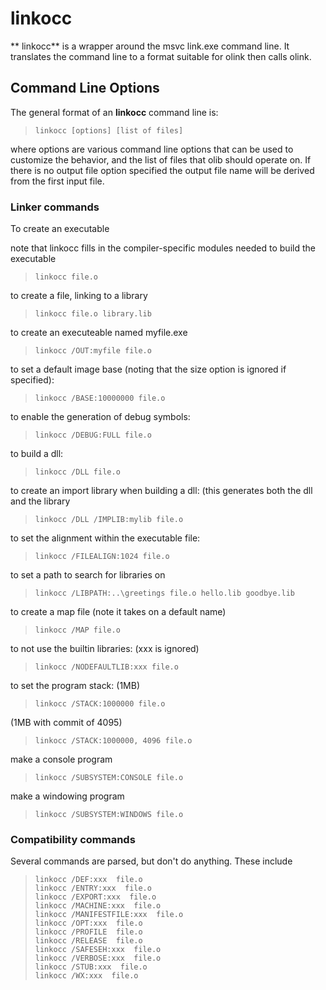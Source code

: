 # linkocc

 ** linkocc** is a wrapper around the msvc link.exe command line.  It translates the command line to a format suitable for olink then calls olink.


## Command Line Options

 The general format of an **linkocc** command line is:
 
>     linkocc [options] [list of files]
 
where options are various command line options that can be used to customize the behavior, and the list of files that olib should operate on.  If there is no output file option specified the output file name will be derived from the first input file.


### Linker commands

To create an executable

note that linkocc fills in the compiler-specific modules needed to build the executable

>     linkocc file.o

to create a file, linking to a library

>     linkocc file.o library.lib

to create an executeable named myfile.exe

>     linkocc /OUT:myfile file.o

to set a default image base (noting that the size option is ignored if specified):

>     linkocc /BASE:10000000 file.o

to enable the generation of debug symbols:

>     linkocc /DEBUG:FULL file.o

to build a dll:

>     linkocc /DLL file.o

to create an import library when building a dll:
(this generates both the dll and the library

>     linkocc /DLL /IMPLIB:mylib file.o

to set the alignment within the executable file:

>     linkocc /FILEALIGN:1024 file.o

to set a path to search for libraries on

>     linkocc /LIBPATH:..\greetings file.o hello.lib goodbye.lib

to create a map file (note it takes on a default name)

>     linkocc /MAP file.o

to not use the builtin libraries:
(xxx is ignored)

>     linkocc /NODEFAULTLIB:xxx file.o

to set the program stack:
(1MB)
>     linkocc /STACK:1000000 file.o
(1MB with commit of 4095)
>     linkocc /STACK:1000000, 4096 file.o

make a console program

>     linkocc /SUBSYSTEM:CONSOLE file.o

make a windowing program

>     linkocc /SUBSYSTEM:WINDOWS file.o

### Compatibility commands

Several commands are parsed, but don't do anything.   These include

>     linkocc /DEF:xxx  file.o
>     linkocc /ENTRY:xxx  file.o
>     linkocc /EXPORT:xxx  file.o
>     linkocc /MACHINE:xxx  file.o
>     linkocc /MANIFESTFILE:xxx  file.o
>     linkocc /OPT:xxx  file.o
>     linkocc /PROFILE  file.o
>     linkocc /RELEASE  file.o
>     linkocc /SAFESEH:xxx  file.o
>     linkocc /VERBOSE:xxx  file.o
>     linkocc /STUB:xxx  file.o
>     linkocc /WX:xxx  file.o
